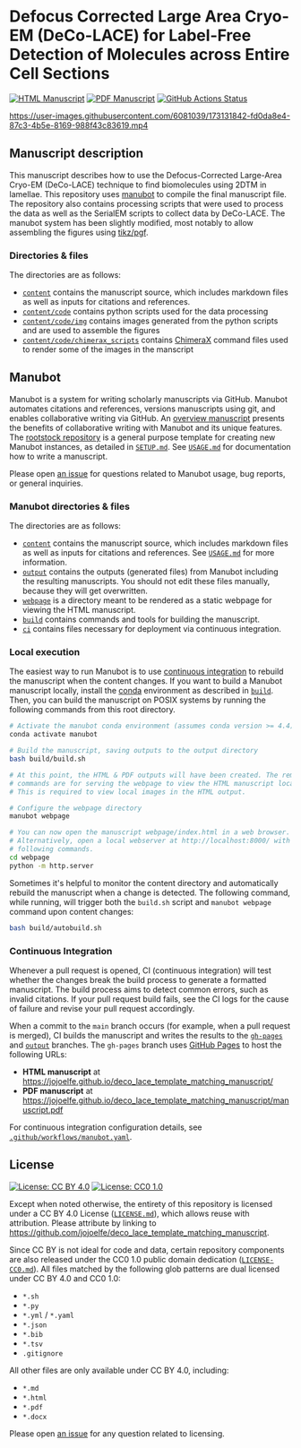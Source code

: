 # Defocus Corrected Large Area Cryo-EM (DeCo-LACE) for Label-Free Detection of Molecules across Entire Cell Sections

<!-- usage note: edit the H1 title above to personalize the manuscript -->

[![HTML Manuscript](https://img.shields.io/badge/manuscript-HTML-blue.svg)](https://jojoelfe.github.io/deco_lace_template_matching_manuscript/)
[![PDF Manuscript](https://img.shields.io/badge/manuscript-PDF-blue.svg)](https://jojoelfe.github.io/deco_lace_template_matching_manuscript/manuscript.pdf)
[![GitHub Actions Status](https://github.com/jojoelfe/deco_lace_template_matching_manuscript/workflows/Manubot/badge.svg)](https://github.com/jojoelfe/deco_lace_template_matching_manuscript/actions)
<!-- usage note: delete CI badges above for services not used by your manuscript -->

https://user-images.githubusercontent.com/6081039/173131842-fd0da8e4-87c3-4b5e-8169-988f43c83619.mp4

## Manuscript description

<!-- usage note: edit this section. -->

This manuscript describes how to use the Defocus-Corrected Large-Area Cryo-EM (DeCo-LACE) technique to find biomolecules using 2DTM in lamellae. This repository uses [manubot](https://greenelab.github.io/meta-review/ "Open collaborative writing with Manubot") to compile the final manuscript file. The repository also contains processing scripts that were used to process the data as well as the SerialEM scripts to collect data by DeCo-LACE. The manubot system has been slightly modified, most notably to allow assembling the figures using [tikz/pgf](https://github.com/pgf-tikz/pgf).

### Directories & files

The directories are as follows:

+ [`content`](content) contains the manuscript source, which includes markdown files as well as inputs for citations and references.
+ [`content/code`](content/code) contains python scripts used for the data processing
+ [`content/code/img`](content/code/img) contains images generated from the python scripts and are used to assemble the figures
+ [`content/code/chimerax_scripts`](content/code/chimerax_scripts/) contains [ChimeraX](https://www.cgl.ucsf.edu/chimerax/) command files used to render some of the images in the manscript


## Manubot

<!-- usage note: do not edit this section -->

Manubot is a system for writing scholarly manuscripts via GitHub.
Manubot automates citations and references, versions manuscripts using git, and enables collaborative writing via GitHub.
An [overview manuscript](https://greenelab.github.io/meta-review/ "Open collaborative writing with Manubot") presents the benefits of collaborative writing with Manubot and its unique features.
The [rootstock repository](https://git.io/fhQH1) is a general purpose template for creating new Manubot instances, as detailed in [`SETUP.md`](SETUP.md).
See [`USAGE.md`](USAGE.md) for documentation how to write a manuscript.

Please open [an issue](https://git.io/fhQHM) for questions related to Manubot usage, bug reports, or general inquiries.

### Manubot directories & files

The directories are as follows:

+ [`content`](content) contains the manuscript source, which includes markdown files as well as inputs for citations and references.
  See [`USAGE.md`](USAGE.md) for more information.
+ [`output`](output) contains the outputs (generated files) from Manubot including the resulting manuscripts.
  You should not edit these files manually, because they will get overwritten.
+ [`webpage`](webpage) is a directory meant to be rendered as a static webpage for viewing the HTML manuscript.
+ [`build`](build) contains commands and tools for building the manuscript.
+ [`ci`](ci) contains files necessary for deployment via continuous integration.

### Local execution

The easiest way to run Manubot is to use [continuous integration](#continuous-integration) to rebuild the manuscript when the content changes.
If you want to build a Manubot manuscript locally, install the [conda](https://conda.io) environment as described in [`build`](build).
Then, you can build the manuscript on POSIX systems by running the following commands from this root directory.

```sh
# Activate the manubot conda environment (assumes conda version >= 4.4)
conda activate manubot

# Build the manuscript, saving outputs to the output directory
bash build/build.sh

# At this point, the HTML & PDF outputs will have been created. The remaining
# commands are for serving the webpage to view the HTML manuscript locally.
# This is required to view local images in the HTML output.

# Configure the webpage directory
manubot webpage

# You can now open the manuscript webpage/index.html in a web browser.
# Alternatively, open a local webserver at http://localhost:8000/ with the
# following commands.
cd webpage
python -m http.server
```

Sometimes it's helpful to monitor the content directory and automatically rebuild the manuscript when a change is detected.
The following command, while running, will trigger both the `build.sh` script and `manubot webpage` command upon content changes:

```sh
bash build/autobuild.sh
```

### Continuous Integration

Whenever a pull request is opened, CI (continuous integration) will test whether the changes break the build process to generate a formatted manuscript.
The build process aims to detect common errors, such as invalid citations.
If your pull request build fails, see the CI logs for the cause of failure and revise your pull request accordingly.

When a commit to the `main` branch occurs (for example, when a pull request is merged), CI builds the manuscript and writes the results to the [`gh-pages`](https://github.com/jojoelfe/deco_lace_template_matching_manuscript/tree/gh-pages) and [`output`](https://github.com/jojoelfe/deco_lace_template_matching_manuscript/tree/output) branches.
The `gh-pages` branch uses [GitHub Pages](https://pages.github.com/) to host the following URLs:

+ **HTML manuscript** at https://jojoelfe.github.io/deco_lace_template_matching_manuscript/
+ **PDF manuscript** at https://jojoelfe.github.io/deco_lace_template_matching_manuscript/manuscript.pdf

For continuous integration configuration details, see [`.github/workflows/manubot.yaml`](.github/workflows/manubot.yaml).

## License

<!--
usage note: edit this section to change the license of your manuscript or source code changes to this repository.
We encourage users to openly license their manuscripts, which is the default as specified below.
-->

[![License: CC BY 4.0](https://img.shields.io/badge/License%20All-CC%20BY%204.0-lightgrey.svg)](http://creativecommons.org/licenses/by/4.0/)
[![License: CC0 1.0](https://img.shields.io/badge/License%20Parts-CC0%201.0-lightgrey.svg)](https://creativecommons.org/publicdomain/zero/1.0/)

Except when noted otherwise, the entirety of this repository is licensed under a CC BY 4.0 License ([`LICENSE.md`](LICENSE.md)), which allows reuse with attribution.
Please attribute by linking to https://github.com/jojoelfe/deco_lace_template_matching_manuscript.

Since CC BY is not ideal for code and data, certain repository components are also released under the CC0 1.0 public domain dedication ([`LICENSE-CC0.md`](LICENSE-CC0.md)).
All files matched by the following glob patterns are dual licensed under CC BY 4.0 and CC0 1.0:

+ `*.sh`
+ `*.py`
+ `*.yml` / `*.yaml`
+ `*.json`
+ `*.bib`
+ `*.tsv`
+ `.gitignore`

All other files are only available under CC BY 4.0, including:

+ `*.md`
+ `*.html`
+ `*.pdf`
+ `*.docx`

Please open [an issue](https://github.com/jojoelfe/deco_lace_template_matching_manuscript/issues) for any question related to licensing.
